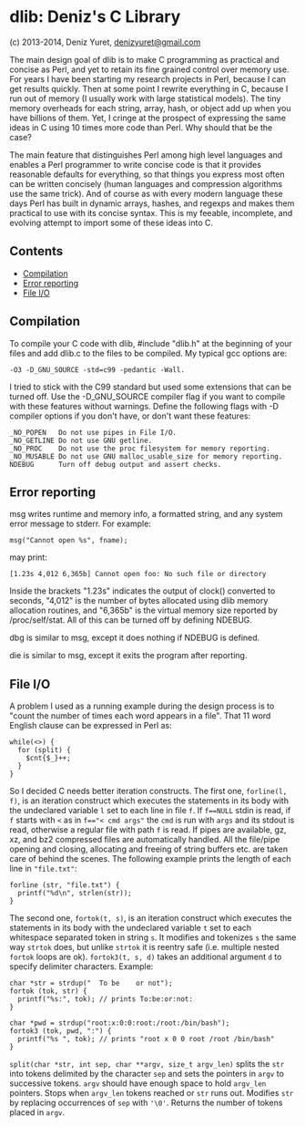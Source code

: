 dlib: Deniz's C Library
===========================
(c) 2013-2014, Deniz Yuret, <denizyuret@gmail.com>

The main design goal of dlib is to make C programming as practical and
concise as Perl, and yet to retain its fine grained control over
memory use.  For years I have been starting my research projects in
Perl, because I can get results quickly.  Then at some point I rewrite
everything in C, because I run out of memory (I usually work with
large statistical models).  The tiny memory overheads for each string,
array, hash, or object add up when you have billions of them.  Yet, I
cringe at the prospect of expressing the same ideas in C using 10
times more code than Perl.  Why should that be the case?

The main feature that distinguishes Perl among high level languages
and enables a Perl programmer to write concise code is that it
provides reasonable defaults for everything, so that things you
express most often can be written concisely (human languages and
compression algorithms use the same trick).  And of course as with
every modern language these days Perl has built in dynamic arrays,
hashes, and regexps and makes them practical to use with its concise
syntax.  This is my feeable, incomplete, and evolving attempt to
import some of these ideas into C.


Contents
--------
* [Compilation](#compilation)
* [Error reporting](#error-reporting)
* [File I/O](#file-io)


Compilation
-----------

To compile your C code with dlib, #include "dlib.h" at the beginning
of your files and add dlib.c to the files to be compiled.  My typical
gcc options are: 

	-O3 -D_GNU_SOURCE -std=c99 -pedantic -Wall.

I tried to stick with the C99 standard but used some extensions that
can be turned off.  Use the -D_GNU_SOURCE compiler flag if you want to
compile with these features without warnings.  Define the following
flags with -D compiler options if you don't have, or don't want these
features:

	_NO_POPEN	Do not use pipes in File I/O.
	_NO_GETLINE	Do not use GNU getline.
	_NO_PROC	Do not use the proc filesystem for memory reporting.
	_NO_MUSABLE	Do not use GNU malloc_usable_size for memory reporting.
	NDEBUG		Turn off debug output and assert checks.

Error reporting
---------------

msg writes runtime and memory info, a formatted string, and any system
error message to stderr.  For example:

	msg("Cannot open %s", fname);

may print:

	[1.23s 4,012 6,365b] Cannot open foo: No such file or directory

Inside the brackets "1.23s" indicates the output of clock() converted
to seconds, "4,012" is the number of bytes allocated using dlib memory
allocation routines, and "6,365b" is the virtual memory size reported
by /proc/self/stat.  All of this can be turned off by defining NDEBUG.

dbg is similar to msg, except it does nothing if NDEBUG is defined.

die is similar to msg, except it exits the program after reporting.

File I/O
--------

A problem I used as a running example during the design process is to
"count the number of times each word appears in a file".  That 11 word
English clause can be expressed in Perl as:

	while(<>) {
	  for (split) {
	    $cnt{$_}++;
	  }
	}

So I decided C needs better iteration constructs.  The first one,
`forline(l, f)`, is an iteration construct which executes the
statements in its body with the undeclared variable `l` set to each
line in file `f`.  If `f==NULL` stdin is read, if `f` starts with `<`
as in `f=="< cmd args"` the `cmd` is run with `args` and its stdout is
read, otherwise a regular file with path `f` is read.  If pipes are
available, gz, xz, and bz2 compressed files are automatically handled.
All the file/pipe opening and closing, allocating and freeing of
string buffers etc. are taken care of behind the scenes.  The
following example prints the length of each line in `"file.txt"`:

	forline (str, "file.txt") {
	  printf("%d\n", strlen(str));
	}
The second one, `fortok(t, s)`, is an iteration construct which
executes the statements in its body with the undeclared variable `t`
set to each whitespace separated token in string `s`.  It modifies and
tokenizes `s` the same way `strtok` does, but unlike `strtok` it is
reentry safe (i.e. multiple nested `fortok` loops are ok).
`fortok3(t, s, d)` takes an additional argument `d` to specify
delimiter characters.  Example:

	char *str = strdup("  To be    or not");
	fortok (tok, str) {
	  printf("%s:", tok); // prints To:be:or:not:
	}

	char *pwd = strdup("root:x:0:0:root:/root:/bin/bash");
	fortok3 (tok, pwd, ":") {
	  printf("%s ", tok); // prints "root x 0 0 root /root /bin/bash"
	}
`split(char *str, int sep, char **argv, size_t argv_len)` splits
the `str` into tokens delimited by the character `sep` and sets the
pointers in `argv` to successive tokens.  `argv` should have enough
space to hold `argv_len` pointers.  Stops when `argv_len` tokens
reached or `str` runs out.  Modifies `str` by replacing occurrences of
`sep` with `'\0'`.  Returns the number of tokens placed in `argv`. 